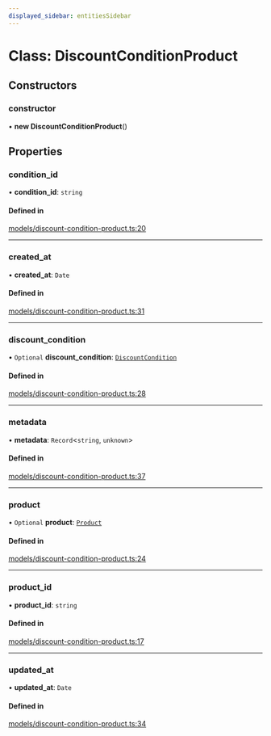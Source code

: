 ```yaml
---
displayed_sidebar: entitiesSidebar
---
```


# Class: DiscountConditionProduct

## Constructors

### constructor

• **new DiscountConditionProduct**()

## Properties

### condition\_id

• **condition\_id**: `string`

#### Defined in

[models/discount-condition-product.ts:20](https://github.com/medusajs/medusa/blob/da7ea8c5d/packages/medusa/src/models/discount-condition-product.ts#L20)

___

### created\_at

• **created\_at**: `Date`

#### Defined in

[models/discount-condition-product.ts:31](https://github.com/medusajs/medusa/blob/da7ea8c5d/packages/medusa/src/models/discount-condition-product.ts#L31)

___

### discount\_condition

• `Optional` **discount\_condition**: [`DiscountCondition`](DiscountCondition.md)

#### Defined in

[models/discount-condition-product.ts:28](https://github.com/medusajs/medusa/blob/da7ea8c5d/packages/medusa/src/models/discount-condition-product.ts#L28)

___

### metadata

• **metadata**: `Record`<`string`, `unknown`\>

#### Defined in

[models/discount-condition-product.ts:37](https://github.com/medusajs/medusa/blob/da7ea8c5d/packages/medusa/src/models/discount-condition-product.ts#L37)

___

### product

• `Optional` **product**: [`Product`](Product.md)

#### Defined in

[models/discount-condition-product.ts:24](https://github.com/medusajs/medusa/blob/da7ea8c5d/packages/medusa/src/models/discount-condition-product.ts#L24)

___

### product\_id

• **product\_id**: `string`

#### Defined in

[models/discount-condition-product.ts:17](https://github.com/medusajs/medusa/blob/da7ea8c5d/packages/medusa/src/models/discount-condition-product.ts#L17)

___

### updated\_at

• **updated\_at**: `Date`

#### Defined in

[models/discount-condition-product.ts:34](https://github.com/medusajs/medusa/blob/da7ea8c5d/packages/medusa/src/models/discount-condition-product.ts#L34)
